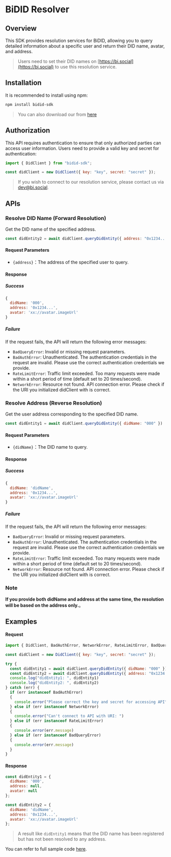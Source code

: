 BiDID Resolver
==============

Overview
--

This SDK provides resolution services for BiDID, allowing you to query detailed information about a specific user and return their DID name, avatar, and address.

> Users need to set their DID names on [https://bi.social](https://bi.social) to use this resolution service.

Installation
--

It is recommended to install using npm:


```bash
npm install bidid-sdk
```

> You can also download our from [here](https://github.com/bitislands/bidid-sdk)

Authorization
--

This API requires authentication to ensure that only authorized parties can access user information. Users need to provide a valid key and secret for authentication:


```js
import { DidClient } from "bidid-sdk";

const didClient = new DidClient({ key: "key", secret: "secret" });
```

> If you wish to connect to our resolution service, please contact us via dev@bi.social.

APIs
--

### Resolve DID Name (Forward Resolution)

Get the DID name of the specified address.

```js
const didEntity2 = await didClient.queryDidEntity({ address: "0x1234..." })
```

#### Request Parameters

*   `{address}`：The address of the specified user to query.

#### Response

##### Success

```js
{
  didName: '000',
  address: '0x1234...',
  avatar: 'xx://avatar.imageUrl'
}
```

##### Failure

If the request fails, the API will return the following error messages:

*   `BadQueryError`: Invalid or missing request parameters.
*   `BadAuthError`: Unauthenticated. The authentication credentials in the request are invalid. Please use the correct authentication credentials we provide.
*   `RateLimitError`: Traffic limit exceeded. Too many requests were made within a short period of time (default set to 20 times/second).
*   `NetworkError`: Resource not found. API connection error. Please check if the URI you initialized didClient with is correct.

### Resolve Address (Reverse Resolution)

Get the user address corresponding to the specified DID name.

```js
const didEntity1 = await didClient.queryDidEntity({ didName: "000" })
```

#### Request Parameters

*   `{didName}`：The DID name to query.

#### Response

##### Success

```js
{
  didName: 'didName',
  address: '0x1234...',
  avatar: 'xx://avatar.imageUrl'
}
```

##### Failure

If the request fails, the API will return the following error messages:

*   `BadQueryError`: Invalid or missing request parameters.
*   `BadAuthError`: Unauthenticated. The authentication credentials in the request are invalid. Please use the correct authentication credentials we provide.
*   `RateLimitError`: Traffic limit exceeded. Too many requests were made within a short period of time (default set to 20 times/second).
*   `NetworkError`: Resource not found. API connection error. Please check if the URI you initialized didClient with is correct.


### Note

**If you provide both didName and address at the same time, the resolution will be based on the address only.**。


## Examples


#### Request


```js
import { DidClient, BadAuthError, NetworkError, RateLimitError, BadQueryError } from "bidid-sdk";

const didClient = new DidClient({ key: "key", secret: "secret" });

try {
  const didEntity1 = await didClient.queryDidEntity({ didName: "000" })
  const didEntity2 = await didClient.queryDidEntity({ address: "0x1234..." })
  console.log("didEntity1: ", didEntity1)
  console.log("didEntity2: ", didEntity2)
} catch (err) {
  if (err instanceof BadAuthError)
  {
    console.error("Please correct the key and secret for accessing API")
  } else if (err instanceof NetworkError)
  {
    console.error("Can't connect to API with URI: ")
  } else if (err instanceof RateLimitError)
  {
    console.error(err.message)
  } else if (err instanceof BadQueryError)
  {
    console.error(err.message)
  }
}
```

#### Response


```js
const didEntity1 = {
  didName: '000',
  address: null,
  avatar: null
};

const didEntity2 = {
  didName: 'didName',
  address: '0x1234...',
  avatar: 'xx://avatar.imageUrl'
};
```
> A result like `didEntity1` means that the DID name has been registered but has not been resolved to any address.

You can refer to full sample code [here](https://github.com).